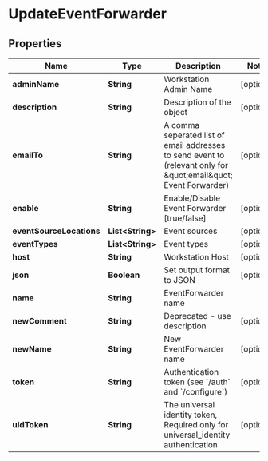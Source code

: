 

# UpdateEventForwarder


## Properties

Name | Type | Description | Notes
------------ | ------------- | ------------- | -------------
**adminName** | **String** | Workstation Admin Name |  [optional]
**description** | **String** | Description of the object |  [optional]
**emailTo** | **String** | A comma seperated list of email addresses to send event to (relevant only for \&quot;email\&quot; Event Forwarder) |  [optional]
**enable** | **String** | Enable/Disable Event Forwarder [true/false] |  [optional]
**eventSourceLocations** | **List&lt;String&gt;** | Event sources |  [optional]
**eventTypes** | **List&lt;String&gt;** | Event types |  [optional]
**host** | **String** | Workstation Host |  [optional]
**json** | **Boolean** | Set output format to JSON |  [optional]
**name** | **String** | EventForwarder name | 
**newComment** | **String** | Deprecated - use description |  [optional]
**newName** | **String** | New EventForwarder name |  [optional]
**token** | **String** | Authentication token (see &#x60;/auth&#x60; and &#x60;/configure&#x60;) |  [optional]
**uidToken** | **String** | The universal identity token, Required only for universal_identity authentication |  [optional]



